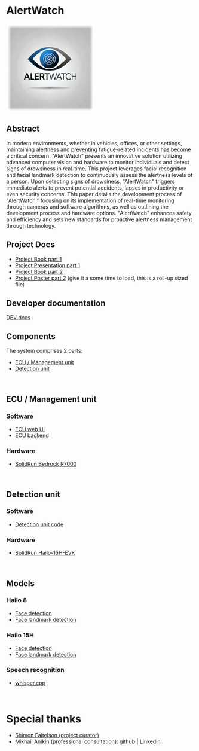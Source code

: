 # AlertWatch
<img src="Capstone_Project_Docs/Banner.png" alt="AlertWatch Banner">

## Abstract
In modern environments, whether in vehicles, offices, or other settings, maintaining alertness and preventing fatigue-related incidents has become a critical concern. "AlertWatch" presents an innovative solution utilizing advanced computer vision and hardware to monitor individuals and detect signs of drowsiness in real-time. This project leverages facial recognition and facial landmark detection to continuously assess the alertness levels of a person. Upon detecting signs of drowsiness, "AlertWatch" triggers immediate alerts to prevent potential accidents, lapses in productivity or even security concerns. This paper details the development process of "AlertWatch," focusing on its implementation of real-time monitoring through cameras and software algorithms, as well as outlining the development process and hardware options. "AlertWatch" enhances safety and efficiency and sets new standards for proactive alertness management through technology.

## Project Docs
* [Project Book part 1](Capstone_Project_Docs/Part_1/AlertWatch_phase_A.docx)
* [Project Presentation part 1](Capstone_Project_Docs/Part_1/AlertWatch_phase_A.pptx)
* [Project Book part 2](Capstone_Project_Docs/Part_2/AlertWatch_phase_B.docx)
* [Project Poster part 2](Capstone_Project_Docs/Part_2/AlertWatch_phase_B.pdf) (give it a some time to load, this is a roll-up sized file)


## Developer documentation 
[DEV docs](docs/index.html)

## Components
The system comprises 2 parts:
* [ECU / Management unit](#ecu--management-unit)
* [Detection unit](#detection-unit)
<br>

## ECU / Management unit
### Software
* [ECU web UI](ECU/server/frontend)
* [ECU backend](ECU/server)

### Hardware
* [SolidRun Bedrock R7000](https://www.solid-run.com/industrial-computers/bedrock-r7000-edgeai/)
<br>

## Detection unit
### Software
* [Detection unit code](Production/detector)

### Hardware
* [SolidRun Hailo-15H-EVK](https://www.solid-run.com/hailo-15-som/)
<br>

## Models
### Hailo 8
* [Face detection](Production/models)
* [Face landmark detection](Production/models)

### Hailo 15H
* [Face detection](Production/models)
* [Face landmark detection](Production/models)

### Speech recognition
* [whisper.cpp](https://github.com/ggerganov/whisper.cpp)

<br>

# Special thanks
* [Shimon Faitelson (project curator)](https://il.linkedin.com/in/shimon-faitelson-22975813)
* Mikhail Anikin (professional consultation): [github](https://github.com/anikinmd) | [Linkedin](https://www.linkedin.com/in/mikhail-anikin/)
